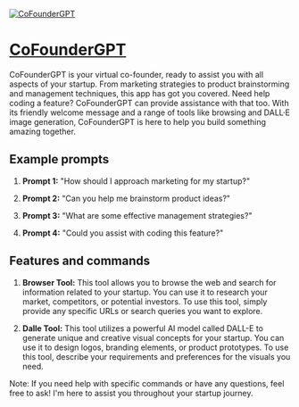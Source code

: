 [![CoFounderGPT](https://files.oaiusercontent.com/file-HwplkCVSXRYcoO2Wcudmjcgu?se=2123-10-17T21%3A57%3A55Z&sp=r&sv=2021-08-06&sr=b&rscc=max-age%3D31536000%2C%20immutable&rscd=attachment%3B%20filename%3Dc40f3725-9118-49d1-91b1-be18830e157c.png&sig=0fABpTSNrqOCMZPuLOQ9hXopzKEariGKh0fVO5nRxCY%3D)](https://chat.openai.com/g/g-4NHHBr4Ck-cofoundergpt)

# [CoFounderGPT](https://chat.openai.com/g/g-4NHHBr4Ck-cofoundergpt)

CoFounderGPT is your virtual co-founder, ready to assist you with all aspects of your startup. From marketing strategies to product brainstorming and management techniques, this app has got you covered. Need help coding a feature? CoFounderGPT can provide assistance with that too. With its friendly welcome message and a range of tools like browsing and DALL·E image generation, CoFounderGPT is here to help you build something amazing together.

## Example prompts

1. **Prompt 1:** "How should I approach marketing for my startup?"

2. **Prompt 2:** "Can you help me brainstorm product ideas?"

3. **Prompt 3:** "What are some effective management strategies?"

4. **Prompt 4:** "Could you assist with coding this feature?"

## Features and commands

1. **Browser Tool:** This tool allows you to browse the web and search for information related to your startup. You can use it to research your market, competitors, or potential investors. To use this tool, simply provide any specific URLs or search queries you want to explore.

2. **Dalle Tool:** This tool utilizes a powerful AI model called DALL-E to generate unique and creative visual concepts for your startup. You can use it to design logos, branding elements, or product prototypes. To use this tool, describe your requirements and preferences for the visuals you need.

Note: If you need help with specific commands or have any questions, feel free to ask! I'm here to assist you throughout your startup journey.
